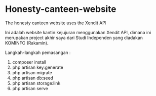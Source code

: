 # Honesty-canteen-website
The honesty canteen website uses the Xendit API

Ini adalah website kantin kejujuran menggunakan Xendit API, dimana ini merupakan project akhir saya dari Studi Independen yang diadakan KOMINFO (Rakamin).

Langkah-langkah pemasangan :
1. composer install
2. php artisan key:generate
3. php artisan migrate
4. php artisan db:seed
5. php artisan storage:link
6. php artisan serve
